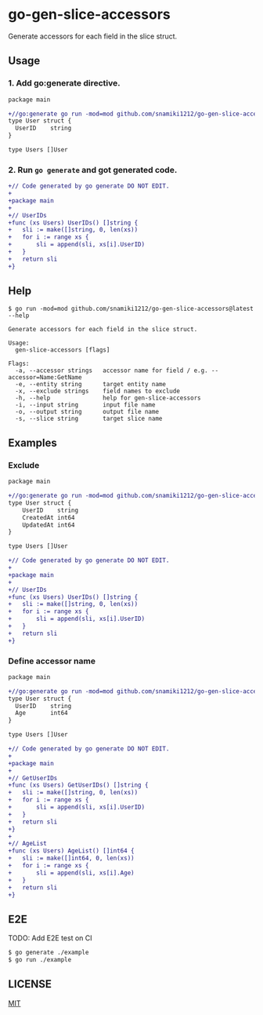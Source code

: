 # go-gen-slice-accessors

Generate accessors for each field in the slice struct.

## Usage

### 1. Add go:generate directive.

```diff filename="user.go"
package main

+//go:generate go run -mod=mod github.com/snamiki1212/go-gen-slice-accessors --entity User --slice Users --input user.go --output user_gen.go
type User struct {
  UserID    string
}

type Users []User
```

### 2. Run `go generate` and got generated code.

```diff filename="user_gen.go"
+// Code generated by go generate DO NOT EDIT.
+
+package main
+
+// UserIDs
+func (xs Users) UserIDs() []string {
+	sli := make([]string, 0, len(xs))
+	for i := range xs {
+		sli = append(sli, xs[i].UserID)
+	}
+	return sli
+}
```

## Help

```shell
$ go run -mod=mod github.com/snamiki1212/go-gen-slice-accessors@latest --help

Generate accessors for each field in the slice struct.

Usage:
  gen-slice-accessors [flags]

Flags:
  -a, --accessor strings   accessor name for field / e.g. --accessor=Name:GetName
  -e, --entity string      target entity name
  -x, --exclude strings    field names to exclude
  -h, --help               help for gen-slice-accessors
  -i, --input string       input file name
  -o, --output string      output file name
  -s, --slice string       target slice name
```

## Examples

### Exclude

```diff filename="user.go"
package main

+//go:generate go run -mod=mod github.com/snamiki1212/go-gen-slice-accessors --entity User --slice Users --input user.go --output user_gen.go --exclude=CreatedAt,UpdatedAt
type User struct {
	UserID    string
	CreatedAt int64
	UpdatedAt int64
}

type Users []User
```

```diff filename="user_gen.go"
+// Code generated by go generate DO NOT EDIT.
+
+package main
+
+// UserIDs
+func (xs Users) UserIDs() []string {
+	sli := make([]string, 0, len(xs))
+	for i := range xs {
+		sli = append(sli, xs[i].UserID)
+	}
+	return sli
+}
```

### Define accessor name

```diff filename="user.go"
package main

+//go:generate go run -mod=mod github.com/snamiki1212/go-gen-slice-accessors --entity User --slice Users --input user.go --output user_gen.go --accessor=UserID:GetUserIDs --accessor=Age:AgeList
type User struct {
  UserID    string
  Age       int64
}

type Users []User
```

```diff filename="user_gen.go"
+// Code generated by go generate DO NOT EDIT.
+
+package main
+
+// GetUserIDs
+func (xs Users) GetUserIDs() []string {
+	sli := make([]string, 0, len(xs))
+	for i := range xs {
+		sli = append(sli, xs[i].UserID)
+	}
+	return sli
+}
+
+// AgeList
+func (xs Users) AgeList() []int64 {
+	sli := make([]int64, 0, len(xs))
+	for i := range xs {
+		sli = append(sli, xs[i].Age)
+	}
+	return sli
+}
```

## E2E

TODO: Add E2E test on CI

```zsh
$ go generate ./example
$ go run ./example
```

## LICENSE

[MIT](./LICENSE)
